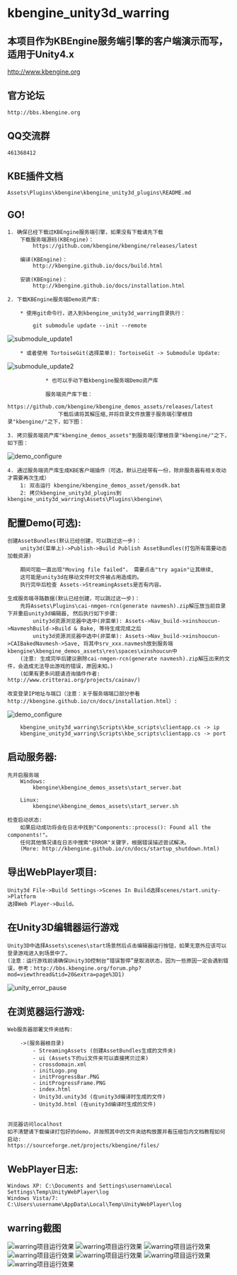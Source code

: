 kbengine_unity3d_warring
=============

## 本项目作为KBEngine服务端引擎的客户端演示而写，适用于Unity4.x

http://www.kbengine.org

## 官方论坛

	http://bbs.kbengine.org


## QQ交流群

	461368412


## KBE插件文档

	Assets\Plugins\kbengine\kbengine_unity3d_plugins\README.md


## GO!

	1. 确保已经下载过KBEngine服务端引擎，如果没有下载请先下载
		下载服务端源码(KBEngine)：
			https://github.com/kbengine/kbengine/releases/latest

		编译(KBEngine)：
			http://kbengine.github.io/docs/build.html

		安装(KBEngine)：
			http://kbengine.github.io/docs/installation.html

	2. 下载KBEngine服务端Demo资产库:

		* 使用git命令行，进入到kbengine_unity3d_warring目录执行：

			git submodule update --init --remote
![submodule_update1](http://kbengine.github.io/assets/img/screenshots/gitbash_submodule.png)

		* 或者使用 TortoiseGit(选择菜单): TortoiseGit -> Submodule Update:
![submodule_update2](http://kbengine.github.io/assets/img/screenshots/unity3d_plugins_submodule_update.jpg)

                * 也可以手动下载kbengine服务端Demo资产库

		        服务端资产库下载：
		            https://github.com/kbengine/kbengine_demos_assets/releases/latest
		            下载后请将其解压缩,并将目录文件放置于服务端引擎根目录"kbengine/"之下，如下图：

	3. 拷贝服务端资产库"kbengine_demos_assets"到服务端引擎根目录"kbengine/"之下，如下图：
![demo_configure](http://kbengine.github.io/assets/img/screenshots/demo_copy_kbengine.jpg)

	4. 通过服务端资产库生成KBE客户端插件（可选，默认已经带有一份，除非服务器有相关改动才需要再次生成）
		1: 双击运行 kbengine/kbengine_demos_asset/gensdk.bat
		2: 拷贝kbengine_unity3d_plugins到kbengine_unity3d_warring\Assets\Plugins\kbengine\


## 配置Demo(可选):

	创建AssetBundles(默认已经创建，可以跳过这一步)：
		unity3d(菜单上)->Publish->Build Publish AssetBundles(打包所有需要动态加载资源)

		期间可能一直出现"Moving file failed"， 需要点击"try again"让其继续, 
		这可能是unity3d在移动文件时文件被占用造成的。
		执行完毕后检查 Assets->StreamingAssets是否有内容。

	生成服务端寻路数据(默认已经创建，可以跳过这一步)：
		先将Assets\Plugins\cai-nmgen-rcn(generate navmesh).zip解压放当前目录下并重启unity3d编辑器, 然后执行如下步骤:
			unity3d资源浏览器中选中(非菜单): Assets->Nav_build->xinshoucun->NavmeshBuild->Build & Bake, 等待生成完成之后
			unity3d资源浏览器中选中(非菜单): Assets->Nav_build->xinshoucun->CAIBakedNavmesh->Save, 将其中srv_xxx.navmesh放到服务端kbengine\kbengine_demos_assets\res\spaces\xinshoucun中
		(注意: 生成完毕后建议删除cai-nmgen-rcn(generate navmesh).zip解压出来的文件，会造成无法导出游戏的错误，原因未知。)
		(如果有更多问题请咨询插件作者: http://www.critterai.org/projects/cainav/)

	改变登录IP地址与端口（注意：关于服务端端口部分参看http://kbengine.github.io/cn/docs/installation.html）:
![demo_configure](http://kbengine.github.io/assets/img/screenshots/demo_configure.jpg)

		kbengine_unity3d_warring\Scripts\kbe_scripts\clientapp.cs -> ip
		kbengine_unity3d_warring\Scripts\kbe_scripts\clientapp.cs -> port

## 启动服务器:

	先开启服务端
		Windows:
			kbengine\kbengine_demos_assets\start_server.bat

		Linux:
			kbengine\kbengine_demos_assets\start_server.sh

	检查启动状态:
		如果启动成功将会在日志中找到"Components::process(): Found all the components!"。
		任何其他情况请在日志中搜索"ERROR"关键字，根据错误描述尝试解决。
		(More: http://kbengine.github.io/cn/docs/startup_shutdown.html)

## 导出WebPlayer项目:

	Unity3d File->Build Settings->Scenes In Build选择scenes/start.unity->Platform
	选择Web Player->Build。 


## 在Unity3D编辑器运行游戏
	
	Unity3D中选择Assets\scenes\start场景然后点击编辑器运行按钮，如果无意外应该可以登录游戏进入到场景中了。
	(注意：运行游戏前请确保Unity3D控制台“错误暂停”是取消状态，因为一些原因一定会遇到错误，参考：http://bbs.kbengine.org/forum.php?mod=viewthread&tid=20&extra=page%3D1)

![unity_error_pause](http://kbengine.github.io/assets/img/screenshots/unity_error_pause.png)


## 在浏览器运行游戏:

	Web服务器部署文件夹结构:

		->(服务器根目录)
			- StreamingAssets (创建AssetBundles生成的文件夹)
			- ui (Assets下的ui文件夹可以直接拷贝过来)
			- crossdomain.xml
			- initLogo.png
			- initProgressBar.PNG
			- initProgressFrame.PNG
			- index.html
			- Unity3d.unity3d (在unity3d编译时生成的文件)
			- Unity3d.html (在unity3d编译时生成的文件)


	浏览器访问localhost
	如不清楚请下载编译打包好的demo，并按照其中的文件夹结构放置并看压缩包内文档教程如何启动:
	https://sourceforge.net/projects/kbengine/files/


## WebPlayer日志:

	Windows XP: C:\Documents and Settings\username\Local  Settings\Temp\UnityWebPlayer\log
	Windows Vista/7: C:\Users\username\AppData\Local\Temp\UnityWebPlayer\log

## warring截图

![warring项目运行效果](http://kbengine.github.io/assets/img/screenshots/unity3d_demo1.jpg)
![warring项目运行效果](http://kbengine.github.io/assets/img/screenshots/unity3d_demo2.jpg)
![warring项目运行效果](http://kbengine.github.io/assets/img/screenshots/unity3d_demo3.jpg)
![warring项目运行效果](http://kbengine.github.io/assets/img/screenshots/unity3d_demo4.jpg)
![warring项目运行效果](http://kbengine.github.io/assets/img/screenshots/unity3d_demo5.jpg)
![warring项目运行效果](http://kbengine.github.io/assets/img/screenshots/unity3d_demo6.jpg)
![warring项目运行效果](http://kbengine.github.io/assets/img/screenshots/unity3d_demo33.jpg)
